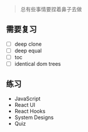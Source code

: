 > 总有些事情要捏着鼻子去做

## 需要复习

- [ ] deep clone
- [ ] deep equal
- [ ] toc
- [ ] identical dom trees

## 练习

- JavaScript
- React UI
- React Hooks
- System Designs
- Quiz

